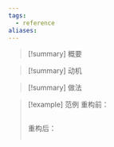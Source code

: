 ```yaml
---
tags:
  - reference
aliases:
---
```

> [!summary] 概要

> [!summary] 动机

> [!summary] 做法

> [!example] 范例
> 重构前：
> ```python
> ```
> 重构后：
> ```python
> ```